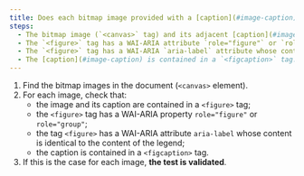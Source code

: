 ```yaml
---
title: Does each bitmap image provided with a [caption](#image-caption) (`<canvas>` tag associated with an adjacent [caption](#picture-caption) check, if necessary, these conditions?
steps:
  - The bitmap image (`<canvas>` tag) and its adjacent [caption](#image-caption) are contained in a `<figure>` tag.
  - The `<figure>` tag has a WAI-ARIA attribute `role="figure"` or `role="group"`.
  - The `<figure>` tag has a WAI-ARIA `aria-label` attribute whose content is identical to the content of the [caption](#image-caption).
  - The [caption](#image-caption) is contained in a `<figcaption>` tag.
---
```


1. Find the bitmap images in the document (`<canvas>` element).
2. For each image, check that:
   - the image and its caption are contained in a `<figure>` tag;
   - the `<figure>` tag has a WAI-ARIA property `role="figure"` or `role="group"`;
   - the tag `<figure>` has a WAI-ARIA attribute `aria-label` whose content is identical to the content of the legend;
   - the caption is contained in a `<figcaption>` tag.
3. If this is the case for each image, **the test is validated**.
